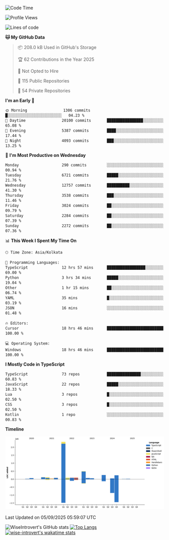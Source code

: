 <!--START_SECTION:waka-->
![Code Time](http://img.shields.io/badge/Code%20Time-2%2C486%20hrs%2033%20mins-blue)

![Profile Views](http://img.shields.io/badge/Profile%20Views-7-blue)

![Lines of code](https://img.shields.io/badge/From%20Hello%20World%20I%27ve%20Written-4.1%20million%20lines%20of%20code-blue)

**🐱 My GitHub Data** 

> 📦 208.0 kB Used in GitHub's Storage 
 > 
> 🏆 62 Contributions in the Year 2025
 > 
> 🚫 Not Opted to Hire
 > 
> 📜 115 Public Repositories 
 > 
> 🔑 54 Private Repositories 
 > 
**I'm an Early 🐤** 

```text
🌞 Morning                1306 commits        █░░░░░░░░░░░░░░░░░░░░░░░░   04.23 % 
🌆 Daytime                20100 commits       ████████████████░░░░░░░░░   65.08 % 
🌃 Evening                5387 commits        ████░░░░░░░░░░░░░░░░░░░░░   17.44 % 
🌙 Night                  4093 commits        ███░░░░░░░░░░░░░░░░░░░░░░   13.25 % 
```
📅 **I'm Most Productive on Wednesday** 

```text
Monday                   290 commits         ░░░░░░░░░░░░░░░░░░░░░░░░░   00.94 % 
Tuesday                  6721 commits        █████░░░░░░░░░░░░░░░░░░░░   21.76 % 
Wednesday                12757 commits       ██████████░░░░░░░░░░░░░░░   41.30 % 
Thursday                 3538 commits        ███░░░░░░░░░░░░░░░░░░░░░░   11.46 % 
Friday                   3024 commits        ██░░░░░░░░░░░░░░░░░░░░░░░   09.79 % 
Saturday                 2284 commits        ██░░░░░░░░░░░░░░░░░░░░░░░   07.39 % 
Sunday                   2272 commits        ██░░░░░░░░░░░░░░░░░░░░░░░   07.36 % 
```


📊 **This Week I Spent My Time On** 

```text
🕑︎ Time Zone: Asia/Kolkata

💬 Programming Languages: 
TypeScript               12 hrs 57 mins      █████████████████░░░░░░░░   69.00 % 
Python                   3 hrs 34 mins       █████░░░░░░░░░░░░░░░░░░░░   19.04 % 
Other                    1 hr 15 mins        ██░░░░░░░░░░░░░░░░░░░░░░░   06.74 % 
YAML                     35 mins             █░░░░░░░░░░░░░░░░░░░░░░░░   03.19 % 
JSON                     16 mins             ░░░░░░░░░░░░░░░░░░░░░░░░░   01.48 % 

🔥 Editors: 
Cursor                   18 hrs 46 mins      █████████████████████████   100.00 % 

💻 Operating System: 
Windows                  18 hrs 46 mins      █████████████████████████   100.00 % 
```

**I Mostly Code in TypeScript** 

```text
TypeScript               73 repos            ███████████████░░░░░░░░░░   60.83 % 
JavaScript               22 repos            █████░░░░░░░░░░░░░░░░░░░░   18.33 % 
Lua                      3 repos             █░░░░░░░░░░░░░░░░░░░░░░░░   02.50 % 
CSS                      3 repos             █░░░░░░░░░░░░░░░░░░░░░░░░   02.50 % 
Kotlin                   1 repo              ░░░░░░░░░░░░░░░░░░░░░░░░░   00.83 % 
```



**Timeline**

![Lines of Code chart](https://raw.githubusercontent.com/wise-introvert/wise-introvert/master/assets/bar_graph.png)


 Last Updated on 05/09/2025 05:59:07 UTC
<!--END_SECTION:waka-->

![WiseIntrovert's GitHub stats](https://github-readme-stats.vercel.app/api?username=wise-introvert&count_private=true&show_icons=true)
[![Top Langs](https://github-readme-stats.vercel.app/api/top-langs/?username=wise-introvert&langs_count=10)](https://github.com/anuraghazra/github-readme-stats)
[![wise-introvert's wakatime stats](https://github-readme-stats.vercel.app/api/wakatime?username=wiseintrovert)](https://github.com/anuraghazra/github-readme-stats)
